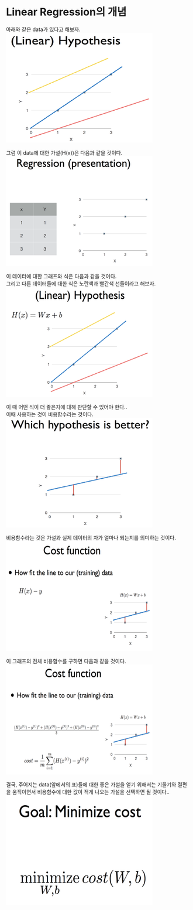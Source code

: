 
# Linear Regression의 개념

아래와 같은 data가 있다고 해보자.  
<left><img src="image/hypothesis.png" width="400" height="300"></left>

그럼 이 data에 대한 가설(H(x))은 다음과 같을 것이다.  
<left><img src="image/regression_data.png" width="400" height="300"></left>

이 데이터에 대한 그래프와 식은 다음과 같을 것이다.  
그리고 다른 데이터들에 대한 식은 노란색과 빨간색 선들이라고 해보자.  
<left><img src="image/regression_data_equation.png" width="400" height="300"></left>

이 때 어떤 식이 더 좋은지에 대해 판단할 수 있어야 한다..  
이때 사용하는 것이 비용함수라는 것이다.  
<left><img src="image/regression_data_which hypothesis is better.png" width="400" height="300"></left>

비용함수라는 것은 가설과 실제 데이터의 차가 얼마나 되는지를 의미하는 것이다.  
<left><img src="image/cost_function.png" width="400" height="300"></left>

이 그래프의 전체 비용함수를 구하면 다음과 같을 것이다.  
<left><img src="image/cost_function_sum.png" width="400" height="300"></left>

결국, 주어지는 data(앞에서의 표)들에 대한 좋은 가설을 얻기 위해서는 기울기와 절편을 움직이면서 비용함수에 대한 값이 적게 나오는 가설을 선택하면 될 것이다..  
<left><img src="image/regressin_goal.png" width="400" height="300"></left>
